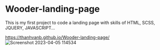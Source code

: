 # Wooder-landing-page
This is my first project to code a landing page with skills of HTML, SCSS, JQUERY, JAVASCRIPT...

https://thanhvanb.github.io/Wooder-landing-page/
![Screenshot 2023-04-05 114534](https://user-images.githubusercontent.com/52117939/230031744-3523077a-6cd1-45e9-996a-327a3159d2fb.jpg)
